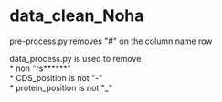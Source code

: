 # data_clean_Noha  
pre-process.py removes "#" on the column name row    

data_process.py is used to remove   
                          * non "rs******"  
                          * CDS_position is not "-"  
                          * protein_position is not "_" 
